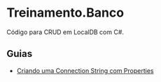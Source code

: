 ﻿# Treinamento.Banco

Código para CRUD em LocalDB com C#.

## Guias

- [Criando uma Connection String com Properties](https://www.notion.so/Criando-uma-ConnectionString-com-Properties-158e3c88ddc64bf0a88e4529fa77c6c3)
